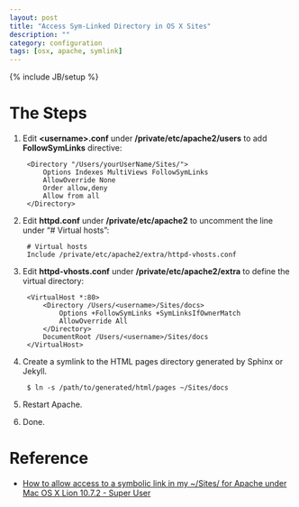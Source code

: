 ```yaml
---
layout: post
title: "Access Sym-Linked Directory in OS X Sites"
description: ""
category: configuration
tags: [osx, apache, symlink]
---
```

{% include JB/setup %}


# The Steps #

1. Edit **&lt;username&gt;.conf** under **/private/etc/apache2/users** to add **FollowSymLinks** directive:

		<Directory "/Users/yourUserName/Sites/">
		    Options Indexes MultiViews FollowSymLinks
		    AllowOverride None
		    Order allow,deny
		    Allow from all
		</Directory>
	
2. Edit **httpd.conf** under **/private/etc/apache2** to uncomment the line under “# Virtual hosts”:

		# Virtual hosts
		Include /private/etc/apache2/extra/httpd-vhosts.conf

3. Edit **httpd-vhosts.conf** under **/private/etc/apache2/extra** to define the virtual directory:

		<VirtualHost *:80>
	    	<Directory /Users/<username>/Sites/docs>
	        	Options +FollowSymLinks +SymLinksIfOwnerMatch
	        	AllowOverride All
	    	</Directory>
	    	DocumentRoot /Users/<username>/Sites/docs
		</VirtualHost>

4. Create a symlink to the HTML pages directory generated by Sphinx or Jekyll.

		$ ln -s /path/to/generated/html/pages ~/Sites/docs
	
5. Restart Apache.

6. Done.


# Reference #

* [How to allow access to a symbolic link in my ~/Sites/ for Apache under Mac OS X Lion 10.7.2 - Super User](http://superuser.com/a/362964)
